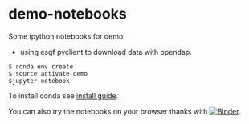 # demo-notebooks

Some ipython notebooks for demo:

* using esgf pyclient to download data with opendap.

```shell
$ conda env create
$ source activate demo
$jupyter notebook
```

To install conda see [install guide](http://conda.pydata.org/docs/install/quick.html).

You can also try the notebooks on your browser thanks with [![Binder](http://mybinder.org/badge.svg)](http://mybinder.org/repo/cehbrecht/demo-notebooks).

